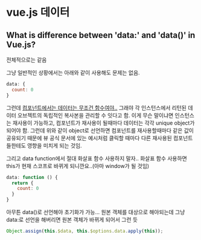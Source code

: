 # vue.js 데이터

## What is difference between 'data:' and 'data\(\)' in Vue.js?

전체적으로는 같음

그냥 일반적인 상황에서는 아래와 같이 사용해도 문제는 없음.

```javascript
data: {
  count: 0
}
```

그런데 [컴포넌트에서는 데이터는 무조건 함수여야..](https://vuejs.org/v2/guide/components.html#data-Must-Be-a-Function) 그래야 각 인스턴스에서 리턴된 데이터 오브젝트의 독립적인 복사본을 관리할 수 잇다고 함. 이게 무슨 말이냐면 인스턴스는 재사용이 가능하고, 컴포넌트가 재사용이 될때마다 데이터는 각각 unique object가 되어야 함. 그런데 위와 같이 object로 선언하면 컴포넌트를 재사용할때마다 같은 값이 공유되기 때문에 뷰 공식 문서에 있는 예시처럼 클릭할 때마다 다른 재사용된 컴포넌트들한테도 영향을 미치게 되는 것임.

그리고 data function에서 절대 화살표 함수 사용하지 말자.. 화살표 함수 사용하면 this가 현재 스코프로 바뀌게 되니깐요..\(아마 window가 될 것임\)

```javascript
data: function () {
  return {
    count: 0
  }
}
```

아무튼 data\(\)로 선언해야 초기화가 가능... 원본 객체를 대상으로 해야되는데 그냥 data:로 선언을 해버리면 원본 객체가 바뀌게 되어서 그런 듯

```javascript
Object.assign(this.$data, this.$options.data.apply(this));
```

